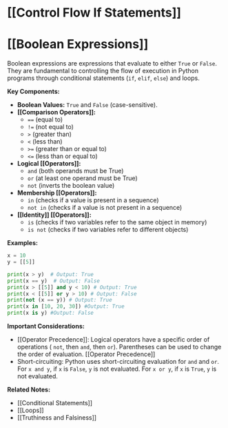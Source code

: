# [[Control Flow If Statements]]
# [[Boolean Expressions]] 
Boolean expressions are expressions that evaluate to either `True` or `False`.  They are fundamental to controlling the flow of execution in Python programs through conditional statements (`if`, `elif`, `else`) and loops.

**Key Components:**

* **Boolean Values:** `True` and `False` (case-sensitive).
* **[[Comparison Operators]]:**
    * `==` (equal to)
    * `!=` (not equal to)
    * `>` (greater than)
    * `<` (less than)
    * `>=` (greater than or equal to)
    * `<=` (less than or equal to)
* **Logical [[Operators]]:**
    * `and` (both operands must be True)
    * `or` (at least one operand must be True)
    * `not` (inverts the boolean value)
* **Membership [[Operators]]:**
    * `in` (checks if a value is present in a sequence)
    * `not in` (checks if a value is not present in a sequence)
* **[[Identity]] [[Operators]]:**
    * `is` (checks if two variables refer to the same object in memory)
    * `is not` (checks if two variables refer to different objects)


**Examples:**

```python
x = 10
y = [[5]]

print(x > y)  # Output: True
print(x == y)  # Output: False
print(x > [[5]] and y < 10) # Output: True
print(x < [[5]] or y > 10) # Output: False
print(not (x == y)) # Output: True
print(x in [10, 20, 30]) #Output: True
print(x is y) #Output: False
```

**Important Considerations:**

* [[Operator Precedence]]:  Logical operators have a specific order of operations ( `not`, then `and`, then `or`). Parentheses can be used to change the order of evaluation. [[Operator Precedence]]
* Short-circuiting:  Python uses short-circuiting evaluation for `and` and `or`.  For `x and y`, if `x` is `False`, `y` is not evaluated.  For `x or y`, if `x` is `True`, `y` is not evaluated.

**Related Notes:**

* [[Conditional Statements]]
* [[Loops]]
* [[Truthiness and Falsiness]]


